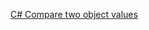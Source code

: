 [C# Compare two object values](https://stackoverflow.com/questions/40155441/c-sharp-compare-two-object-values)
